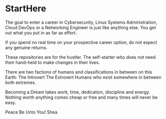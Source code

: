 # StartHere

The goal to enter a career in Cybersecurity, Linux Systems Administration, Cloud DevOps or a Networking Engineer is just like anything else. You get out what you put in as far as effort. 

If you spend no real time on your prospective career option, do not expect any genuine returns.

These repositories are for the hustler. The self-starter who does not need their hand-held to make changes in their lives.

There are two factions of humans and classifications in between on this Earth:
The Introvert
The Extrovert
Humans who exist somewhere in between both extremes.

Becoming a Dream takes work, time, dedication, discipline and energy. Nothing worth anything comes cheap or free and many times will never be easy.

Peace Be Unto You!
Shea

